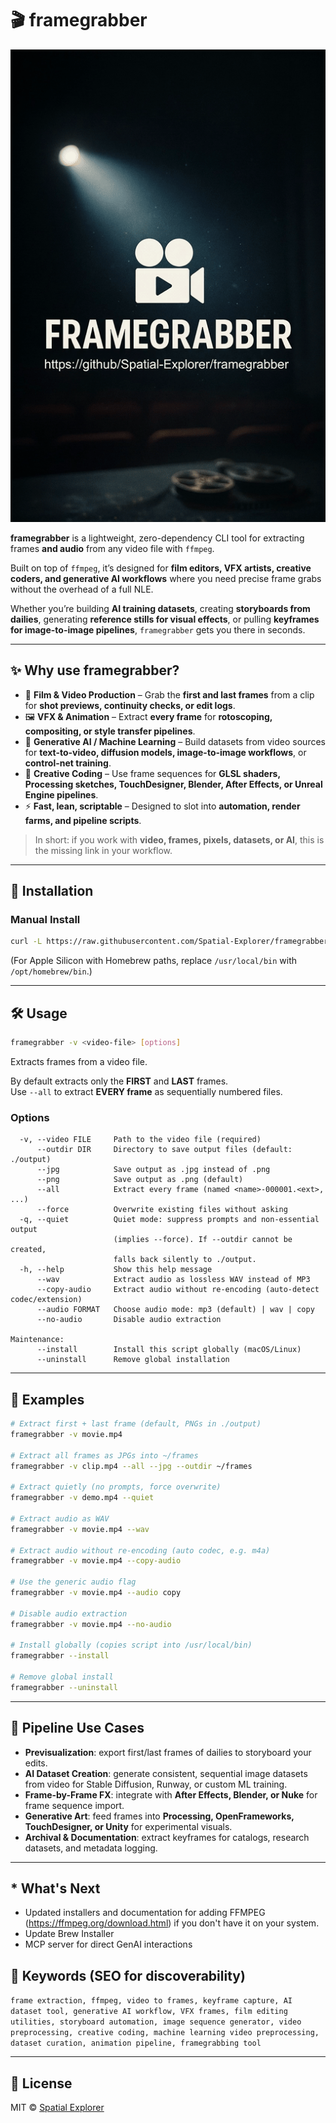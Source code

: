 # 🎬 framegrabber  

![Demo of framegrabber in action](/assets/demo-framegrabber.gif)

**framegrabber** is a lightweight, zero-dependency CLI tool for extracting frames **and audio** from any video file with `ffmpeg`.  

Built on top of `ffmpeg`, it’s designed for **film editors, VFX artists, creative coders, and generative AI workflows** where you need precise frame grabs without the overhead of a full NLE.  

Whether you’re building **AI training datasets**, creating **storyboards from dailies**, generating **reference stills for visual effects**, or pulling **keyframes for image-to-image pipelines**, `framegrabber` gets you there in seconds.  

---

## ✨ Why use framegrabber?
- 🎥 **Film & Video Production** – Grab the **first and last frames** from a clip for **shot previews, continuity checks, or edit logs**.  
- 🖼️ **VFX & Animation** – Extract **every frame** for **rotoscoping, compositing, or style transfer pipelines**.  
- 🤖 **Generative AI / Machine Learning** – Build datasets from video sources for **text-to-video, diffusion models, image-to-image workflows**, or **control-net training**.  
- 🎨 **Creative Coding** – Use frame sequences for **GLSL shaders, Processing sketches, TouchDesigner, Blender, After Effects, or Unreal Engine pipelines**.  
- ⚡ **Fast, lean, scriptable** – Designed to slot into **automation, render farms, and pipeline scripts**.  

> In short: if you work with **video, frames, pixels, datasets, or AI**, this is the missing link in your workflow.  

---

## 🚀 Installation
<!--
### Homebrew (recommended for macOS*)
```bash
brew tap Spatial-Explorer/framegrabber
brew install framegrabber
```
-->

### Manual Install
```bash
curl -L https://raw.githubusercontent.com/Spatial-Explorer/framegrabber/main/framegrabber   -o /usr/local/bin/framegrabber && chmod +x /usr/local/bin/framegrabber
```

(For Apple Silicon with Homebrew paths, replace `/usr/local/bin` with `/opt/homebrew/bin`.)

---

## 🛠️ Usage
```bash
framegrabber -v <video-file> [options]
```

Extracts frames from a video file.  

By default extracts only the **FIRST** and **LAST** frames.  
Use `--all` to extract **EVERY frame** as sequentially numbered files.

### Options
```
  -v, --video FILE     Path to the video file (required)
      --outdir DIR     Directory to save output files (default: ./output)
      --jpg            Save output as .jpg instead of .png
      --png            Save output as .png (default)
      --all            Extract every frame (named <name>-000001.<ext>, ...)
      --force          Overwrite existing files without asking
  -q, --quiet          Quiet mode: suppress prompts and non-essential output
                       (implies --force). If --outdir cannot be created,
                       falls back silently to ./output.
  -h, --help           Show this help message
      --wav            Extract audio as lossless WAV instead of MP3
      --copy-audio     Extract audio without re-encoding (auto-detect codec/extension)
      --audio FORMAT   Choose audio mode: mp3 (default) | wav | copy
      --no-audio       Disable audio extraction

Maintenance:
      --install        Install this script globally (macOS/Linux)
      --uninstall      Remove global installation
```

---

## 🎯 Examples
```bash
# Extract first + last frame (default, PNGs in ./output)
framegrabber -v movie.mp4

# Extract all frames as JPGs into ~/frames
framegrabber -v clip.mp4 --all --jpg --outdir ~/frames

# Extract quietly (no prompts, force overwrite)
framegrabber -v demo.mp4 --quiet

# Extract audio as WAV
framegrabber -v movie.mp4 --wav

# Extract audio without re-encoding (auto codec, e.g. m4a)
framegrabber -v movie.mp4 --copy-audio

# Use the generic audio flag
framegrabber -v movie.mp4 --audio copy

# Disable audio extraction
framegrabber -v movie.mp4 --no-audio

# Install globally (copies script into /usr/local/bin)
framegrabber --install

# Remove global install
framegrabber --uninstall
```

---

## 🧩 Pipeline Use Cases
- **Previsualization**: export first/last frames of dailies to storyboard your edits.  
- **AI Dataset Creation**: generate consistent, sequential image datasets from video for Stable Diffusion, Runway, or custom ML training.  
- **Frame-by-Frame FX**: integrate with **After Effects, Blender, or Nuke** for frame sequence import.  
- **Generative Art**: feed frames into **Processing, OpenFrameworks, TouchDesigner, or Unity** for experimental visuals.  
- **Archival & Documentation**: extract keyframes for catalogs, research datasets, and metadata logging.  

---
## * What's Next
- Updated installers and documentation for adding FFMPEG (https://ffmpeg.org/download.html) if you don't have it on your system.
- Update Brew Installer
- MCP server for direct GenAI interactions 

## 🔑 Keywords (SEO for discoverability)
`frame extraction, ffmpeg, video to frames, keyframe capture, AI dataset tool, generative AI workflow, VFX frames, film editing utilities, storyboard automation, image sequence generator, video preprocessing, creative coding, machine learning video preprocessing, dataset curation, animation pipeline, framegrabbing tool`

---

## 📜 License
MIT © [Spatial Explorer](https://github.com/Spatial-Explorer)

